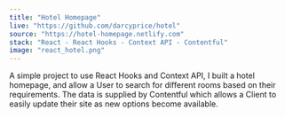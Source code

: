 ```yaml
---
title: "Hotel Homepage"
live: "https://github.com/darcyprice/hotel"
source: "https://hotel-homepage.netlify.com"
stack: "React - React Hooks - Context API - Contentful"
image: "react_hotel.png"
---
```


A simple project to use React Hooks and Context API, I built a hotel homepage, and allow a User to search for different rooms based on their requirements. The data is supplied by Contentful which allows a Client to easily update their site as new options become available.
